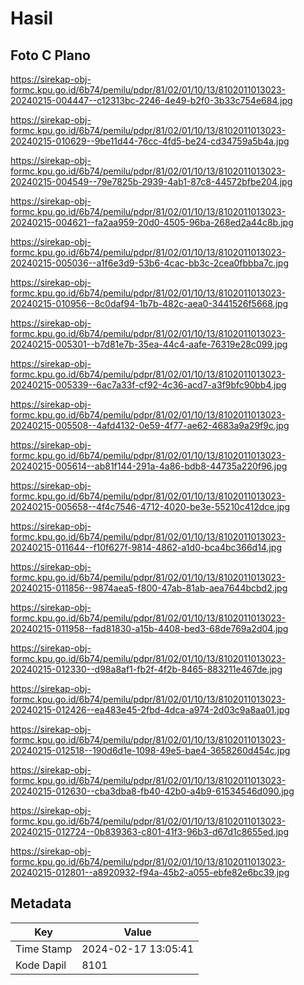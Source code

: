 # Hasil

## Foto C Plano

https://sirekap-obj-formc.kpu.go.id/6b74/pemilu/pdpr/81/02/01/10/13/8102011013023-20240215-004447--c12313bc-2246-4e49-b2f0-3b33c754e684.jpg

https://sirekap-obj-formc.kpu.go.id/6b74/pemilu/pdpr/81/02/01/10/13/8102011013023-20240215-010629--9be11d44-76cc-4fd5-be24-cd34759a5b4a.jpg

https://sirekap-obj-formc.kpu.go.id/6b74/pemilu/pdpr/81/02/01/10/13/8102011013023-20240215-004549--79e7825b-2939-4ab1-87c8-44572bfbe204.jpg

https://sirekap-obj-formc.kpu.go.id/6b74/pemilu/pdpr/81/02/01/10/13/8102011013023-20240215-004621--fa2aa959-20d0-4505-96ba-268ed2a44c8b.jpg

https://sirekap-obj-formc.kpu.go.id/6b74/pemilu/pdpr/81/02/01/10/13/8102011013023-20240215-005036--a1f6e3d9-53b6-4cac-bb3c-2cea0fbbba7c.jpg

https://sirekap-obj-formc.kpu.go.id/6b74/pemilu/pdpr/81/02/01/10/13/8102011013023-20240215-010956--8c0daf94-1b7b-482c-aea0-3441526f5668.jpg

https://sirekap-obj-formc.kpu.go.id/6b74/pemilu/pdpr/81/02/01/10/13/8102011013023-20240215-005301--b7d81e7b-35ea-44c4-aafe-76319e28c099.jpg

https://sirekap-obj-formc.kpu.go.id/6b74/pemilu/pdpr/81/02/01/10/13/8102011013023-20240215-005339--6ac7a33f-cf92-4c36-acd7-a3f9bfc90bb4.jpg

https://sirekap-obj-formc.kpu.go.id/6b74/pemilu/pdpr/81/02/01/10/13/8102011013023-20240215-005508--4afd4132-0e59-4f77-ae62-4683a9a29f9c.jpg

https://sirekap-obj-formc.kpu.go.id/6b74/pemilu/pdpr/81/02/01/10/13/8102011013023-20240215-005614--ab81f144-291a-4a86-bdb8-44735a220f96.jpg

https://sirekap-obj-formc.kpu.go.id/6b74/pemilu/pdpr/81/02/01/10/13/8102011013023-20240215-005658--4f4c7546-4712-4020-be3e-55210c412dce.jpg

https://sirekap-obj-formc.kpu.go.id/6b74/pemilu/pdpr/81/02/01/10/13/8102011013023-20240215-011644--f10f627f-9814-4862-a1d0-bca4bc366d14.jpg

https://sirekap-obj-formc.kpu.go.id/6b74/pemilu/pdpr/81/02/01/10/13/8102011013023-20240215-011856--9874aea5-f800-47ab-81ab-aea7644bcbd2.jpg

https://sirekap-obj-formc.kpu.go.id/6b74/pemilu/pdpr/81/02/01/10/13/8102011013023-20240215-011958--fad81830-a15b-4408-bed3-68de769a2d04.jpg

https://sirekap-obj-formc.kpu.go.id/6b74/pemilu/pdpr/81/02/01/10/13/8102011013023-20240215-012330--d98a8af1-fb2f-4f2b-8465-883211e467de.jpg

https://sirekap-obj-formc.kpu.go.id/6b74/pemilu/pdpr/81/02/01/10/13/8102011013023-20240215-012426--ea483e45-2fbd-4dca-a974-2d03c9a8aa01.jpg

https://sirekap-obj-formc.kpu.go.id/6b74/pemilu/pdpr/81/02/01/10/13/8102011013023-20240215-012518--190d6d1e-1098-49e5-bae4-3658260d454c.jpg

https://sirekap-obj-formc.kpu.go.id/6b74/pemilu/pdpr/81/02/01/10/13/8102011013023-20240215-012630--cba3dba8-fb40-42b0-a4b9-61534546d090.jpg

https://sirekap-obj-formc.kpu.go.id/6b74/pemilu/pdpr/81/02/01/10/13/8102011013023-20240215-012724--0b839363-c801-41f3-96b3-d67d1c8655ed.jpg

https://sirekap-obj-formc.kpu.go.id/6b74/pemilu/pdpr/81/02/01/10/13/8102011013023-20240215-012801--a8920932-f94a-45b2-a055-ebfe82e6bc39.jpg


## Metadata

| Key        | Value               |
| ---------- | ------------------- |
| Time Stamp | 2024-02-17 13:05:41 |
| Kode Dapil | 8101                |



